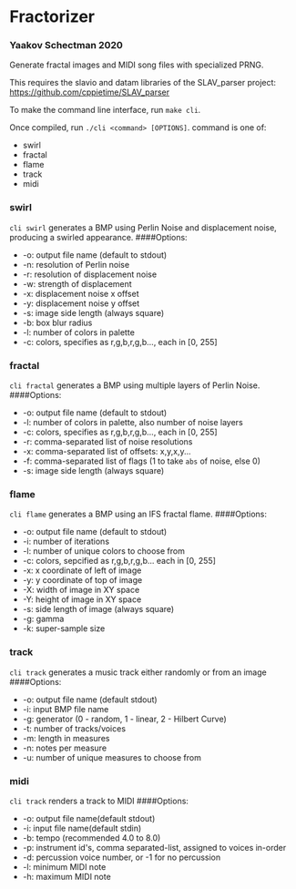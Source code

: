 # Fractorizer
### Yaakov Schectman 2020

Generate fractal images and MIDI song files with specialized PRNG.

This requires the slavio and datam libraries of the SLAV_parser project: https://github.com/cppietime/SLAV_parser

To make the command line interface, run `make cli`.

Once compiled, run `./cli <command> [OPTIONS]`.
command is one of:
 - swirl
 - fractal
 - flame
 - track
 - midi

### swirl
`cli swirl` generates a BMP using Perlin Noise and displacement noise, producing a swirled appearance.
####Options:
 - -o: output file name (default to stdout)
 - -n: resolution of Perlin noise
 - -r: resolution of displacement noise
 - -w: strength of displacement
 - -x: displacement noise x offset
 - -y: displacement noise y offset
 - -s: image side length (always square)
 - -b: box blur radius
 - -l: number of colors in palette
 - -c: colors, specifies as r,g,b,r,g,b..., each in [0, 255]

### fractal
`cli fractal` generates a BMP using multiple layers of Perlin Noise.
####Options:
 - -o: output file name (default to stdout)
 - -l: number of colors in palette, also number of noise layers
 - -c: colors, specifies as r,g,b,r,g,b..., each in [0, 255]
 - -r: comma-separated list of noise resolutions
 - -x: comma-separated list of offsets: x,y,x,y...
 - -f: comma-separated list of flags (1 to take `abs` of noise, else 0)
 - -s: image side length (always square)

### flame
`cli flame` generates a BMP using an IFS fractal flame.
####Options:
 - -o: output file name (default to stdout)
 - -i: number of iterations
 - -l: number of unique colors to choose from
 - -c: colors, sepcified as r,g,b,r,g,b... each in [0, 255]
 - -x: x coordinate of left of image
 - -y: y coordinate of top of image
 - -X: width of image in XY space
 - -Y: height of image in XY space
 - -s: side length of image (always square)
 - -g: gamma
 - -k: super-sample size

### track
`cli track` generates a music track either randomly or from an image
####Options:
 - -o: output file name (default stdout)
 - -i: input BMP file name
 - -g: generator (0 - random, 1 - linear, 2 - Hilbert Curve)
 - -t: number of tracks/voices
 - -m: length in measures
 - -n: notes per measure
 - -u: number of unique measures to choose from

### midi
`cli track` renders a track to MIDI
####Options:
 - -o: output file name(default stdout)
 - -i: input file name(default stdin)
 - -b: tempo (recommended 4.0 to 8.0)
 - -p: instrument id's, comma separated-list, assigned to voices in-order
 - -d: percussion voice number, or -1 for no percussion
 - -l: minimum MIDI note
 - -h: maximum MIDI note